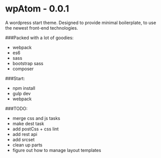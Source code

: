 # wpAtom - 0.0.1
A wordpress start theme.
Designed to provide minimal boilerplate, to use the newest front-end technologies.

###Packed with a lot of goodies:
- webpack
- es6
- sass
- bootstrap sass
- composer

###Start:
- npm install
- gulp dev
- webpack

###TODO:
- merge css and js tasks
- make dest task
- add postCss + css lint
- add rest api
- add srcset
- clean up parts
- figure out how to manage layout templates
